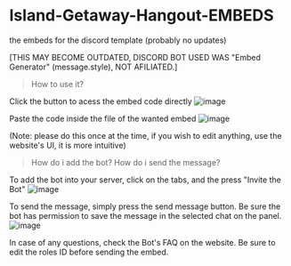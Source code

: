 # Island-Getaway-Hangout-EMBEDS
the embeds for the discord template (probably no updates)

[THIS MAY BECOME OUTDATED, DISCORD BOT USED WAS "Embed Generator" (message.style), NOT AFILIATED.]

> How to use it?

Click the button to acess the embed code directly
![image](https://github.com/user-attachments/assets/6b2bcaf9-7ffc-4cde-ba0c-d09454448b09)

Paste the code inside the file of the wanted embed
![image](https://github.com/user-attachments/assets/e3f759b3-b006-489b-bb22-73cdef8c7d3b)

(Note: please do this once at the time, if you wish to edit anything, use the website's UI, it is more intuitive)

> How do i add the bot? How do i send the message?

To add the bot into your server, click on the tabs, and the press "Invite the Bot"
![image](https://github.com/user-attachments/assets/9cad2783-14c9-4f5f-958f-562198356fdd)

To send the message, simply press the send message button. Be sure the bot has permission to save the message in the selected chat on the panel.
![image](https://github.com/user-attachments/assets/f9e11cb6-8543-4172-9836-a61cdc4843d5)

In case of any questions, check the Bot's FAQ on the website.
Be sure to edit the roles ID before sending the embed.
